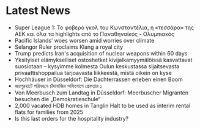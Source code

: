 # Latest News
-  Super League 1: Το φοβερό γκολ του Κωνσταντέλια, η «τεσσάρα» της ΑΕΚ και όλα τα highlights από το Παναθηναϊκός - Ολυμπιακός
-  Pacific Islands’ woes worsen amid worries over climate
-  Selangor Ruler proclaims Klang a royal city
-  Trump predicts Iran's acquisition of nuclear weapons within 60 days
-  Yksityiset elämykselliset ostoshetket kivijalkamyymälöissä kasvattavat suosiotaan – kysyimme kolmesta Oulun keskustassa sijaitsevasta privaattishoppailua tarjoavasta liikkeestä, mistä oikein on kyse
-  Hochhäuser in Düsseldorf: Die Dachterrassen erleben einen Boom
-  জয়পুরহাটে পরিবহনে চাঁদাবাজির অভিযোগে গ্রেফতার ১
-  Von Meerbusch zum Landtag in Düsseldorf: Meerbuscher Migranten besuchen die „Demokratieschule“
-  2,000 vacated HDB homes in Tanglin Halt to be used as interim rental flats for families from 2025
-  Is this last orders for the hospitality industry?
